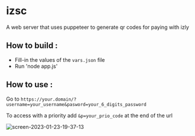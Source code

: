# izsc

A web server that uses puppeteer to generate qr codes for paying with izly

## How to build :

* Fill-in the values of the `vars.json` file
* Run 'node app.js'

## How to use :

Go to `https://your.domain/?username=your_username&pasword=your_6_digits_password`

To access with a priority add `&p=your_prio_code` at the end of the url

![screen-2023-01-23-19-37-13](https://user-images.githubusercontent.com/26910885/214135197-57b85fd2-ee7c-4c18-b26e-0e298ce85ad5.png)
